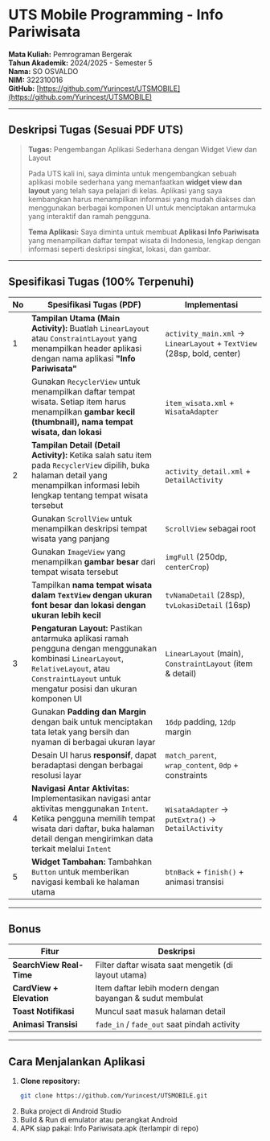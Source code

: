 # UTS Mobile Programming - Info Pariwisata

**Mata Kuliah:** Pemrograman Bergerak  
**Tahun Akademik:** 2024/2025 - Semester 5  
**Nama:** SO OSVALDO  
**NIM:** 322310016  
**GitHub:** [https://github.com/Yurincest/UTSMOBILE](https://github.com/Yurincest/UTSMOBILE)

---

## Deskripsi Tugas (Sesuai PDF UTS)

> **Tugas:** Pengembangan Aplikasi Sederhana dengan Widget View dan Layout  
>  
> Pada UTS kali ini, saya diminta untuk mengembangkan sebuah aplikasi mobile sederhana yang memanfaatkan **widget view dan layout** yang telah saya pelajari di kelas. Aplikasi yang saya kembangkan harus menampilkan informasi yang mudah diakses dan menggunakan berbagai komponen UI untuk menciptakan antarmuka yang interaktif dan ramah pengguna.  
>  
> **Tema Aplikasi:** Saya diminta untuk membuat **Aplikasi Info Pariwisata** yang menampilkan daftar tempat wisata di Indonesia, lengkap dengan informasi seperti deskripsi singkat, lokasi, dan gambar.

---

## Spesifikasi Tugas (100% Terpenuhi)

| No | Spesifikasi Tugas (PDF) | Implementasi |
|----|--------------------------|--------------|
| 1 | **Tampilan Utama (Main Activity):** Buatlah `LinearLayout` atau `ConstraintLayout` yang menampilkan header aplikasi dengan nama aplikasi **"Info Pariwisata"** | `activity_main.xml` → `LinearLayout` + `TextView` (28sp, bold, center) |
| | Gunakan `RecyclerView` untuk menampilkan daftar tempat wisata. Setiap item harus menampilkan **gambar kecil (thumbnail), nama tempat wisata, dan lokasi** | `item_wisata.xml` + `WisataAdapter` |
| 2 | **Tampilan Detail (Detail Activity):** Ketika salah satu item pada `RecyclerView` dipilih, buka halaman detail yang menampilkan informasi lebih lengkap tentang tempat wisata tersebut | `activity_detail.xml` + `DetailActivity` |
| | Gunakan `ScrollView` untuk menampilkan deskripsi tempat wisata yang panjang | `ScrollView` sebagai root |
| | Gunakan `ImageView` yang menampilkan **gambar besar** dari tempat wisata tersebut | `imgFull` (250dp, `centerCrop`) |
| | Tampilkan **nama tempat wisata dalam `TextView` dengan ukuran font besar dan lokasi dengan ukuran lebih kecil** | `tvNamaDetail` (28sp), `tvLokasiDetail` (16sp) |
| 3 | **Pengaturan Layout:** Pastikan antarmuka aplikasi ramah pengguna dengan menggunakan kombinasi `LinearLayout`, `RelativeLayout`, atau `ConstraintLayout` untuk mengatur posisi dan ukuran komponen UI | `LinearLayout` (main), `ConstraintLayout` (item & detail) |
| | Gunakan **Padding dan Margin** dengan baik untuk menciptakan tata letak yang bersih dan nyaman di berbagai ukuran layar | `16dp` padding, `12dp` margin |
| | Desain UI harus **responsif**, dapat beradaptasi dengan berbagai resolusi layar | `match_parent`, `wrap_content`, `0dp` + constraints |
| 4 | **Navigasi Antar Aktivitas:** Implementasikan navigasi antar aktivitas menggunakan `Intent`. Ketika pengguna memilih tempat wisata dari daftar, buka halaman detail dengan mengirimkan data terkait melalui `Intent` | `WisataAdapter` → `putExtra()` → `DetailActivity` |
| 5 | **Widget Tambahan:** Tambahkan `Button` untuk memberikan navigasi kembali ke halaman utama | `btnBack` + `finish()` + animasi transisi |

---

## Bonus

| Fitur | Deskripsi |
|------|---------|
| **SearchView Real-Time** | Filter daftar wisata saat mengetik (di layout utama) |
| **CardView + Elevation** | Item daftar lebih modern dengan bayangan & sudut membulat |
| **Toast Notifikasi** | Muncul saat masuk halaman detail |
| **Animasi Transisi** | `fade_in` / `fade_out` saat pindah activity |

---

## Cara Menjalankan Aplikasi

1. **Clone repository:**
   ```bash
   git clone https://github.com/Yurincest/UTSMOBILE.git

2. Buka project di Android Studio
3. Build & Run di emulator atau perangkat Android
4. APK siap pakai: Info Pariwisata.apk (terlampir di repo)
